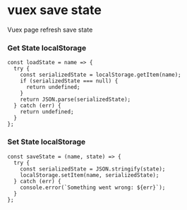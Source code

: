 # vuex save state
Vuex page refresh save state
### Get State localStorage

```
const loadState = name => {
  try {
    const serializedState = localStorage.getItem(name);
    if (serializedState === null) {
      return undefined;
    }
    return JSON.parse(serializedState);
  } catch (err) {
    return undefined;
  }
};
```

### Set State localStorage

```
const saveState = (name, state) => {
  try {
    const serializedState = JSON.stringify(state);
    localStorage.setItem(name, serializedState);
  } catch (err) {
    console.error(`Something went wrong: ${err}`);
  }
};
```
